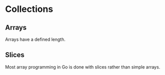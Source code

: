 # Collections


## Arrays

Arrays have a defined length.  

## Slices 

Most array programming in Go is done with slices rather than simple arrays.
